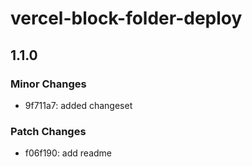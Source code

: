 # vercel-block-folder-deploy

## 1.1.0

### Minor Changes

- 9f711a7: added changeset

### Patch Changes

- f06f190: add readme
